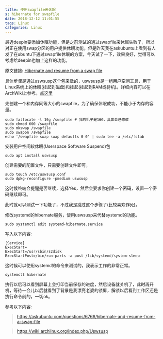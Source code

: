 ```yaml
---
title: 使用swapfile来休眠
s: hibernate for swapfile
date: 2018-12-12 11:01:55
tags: Linux
categories: Linux
---
```


最近deepin要添加休眠功能，但是之前测试的通过swapfile来休眠失败了，所以对正在使用swap分区的用户提供休眠功能。但是昨天我在askubuntu上看到有人发了在ubuntu下通过swapfile休眠的方案，今天试了一下，效果良好，觉得可以考虑给deepin也加上这样的功能。

<!-- more -->

原文链接: [Hibernate and resume from a swap file](https://askubuntu.com/questions/6769/hibernate-and-resume-from-a-swap-file)

具体步骤是通过uswsusp这个包来做的，uswsusp是一组用户空间工具，用于Linux系统上的休眠(挂起到磁盘)和挂起(挂起到RAM或待机)。详细内容可以在ArchWiki上参考。[点这里](https://wiki.archlinux.org/index.php/Uswsusp)


先创建一个和内存同等大小的swapfile，为了确保休眠成功，不能小于内存的容量。

```
sudo fallocate -l 16g /swapfile # 我的机子是16G，具体自己修改
sudo chmod 600 /swapfile
sudo mkswap /swapfile
sudo swapon /swapfile
echo '/swapfile swap swap defaults 0 0' | sudo tee -a /etc/fstab
```

安装用户空间软休眠(Userspace Software Suspend)包

```
sudo apt install uswsusp
```

创建需要的配置文件，只需要创建文件即可。

```
sudo touch /etc/uswsusp.conf
sudo dpkg-reconfigure -pmedium uswsusp
```

这时候终端会提醒是否继续，选择Yes，然后会要求你创建一个密码，设置一个密码继续即可。

此时就可以测试一下功能了，不过我是跳过这个步骤了(比较喜欢作死)。

修改systemd的hibernate服务，使用uswsusp来代替systemd的功能。

```
sudo systemctl edit systemd-hibernate.service
```

写入以下内容:

```
[Service]
ExecStart=
ExecStart=/usr/sbin/s2disk
ExecStartPost=/bin/run-parts -a post /lib/systemd/system-sleep
```

这时候可以使用systemd的命令来测试的，我表示工作的非常正常。

```
systemctl hibernate
```

执行以后可以看到屏幕上会打印当前保存的进度，然后设备就关机了，此时再开机，等待一会儿以后就看到了背景是我漂亮老婆的锁屏，解锁以后看到工作区还是执行命令前的，一切ok。


参考以下内容:
> https://askubuntu.com/questions/6769/hibernate-and-resume-from-a-swap-file

> https://wiki.archlinux.org/index.php/Uswsusp
